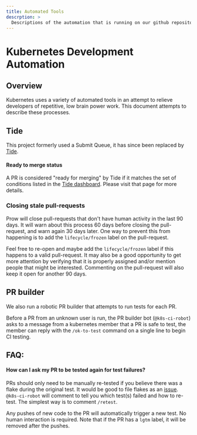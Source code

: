 ```yaml
---
title: Automated Tools
descrption: >
  Descriptions of the automation that is running on our github repository.
---
```


# Kubernetes Development Automation

## Overview

Kubernetes uses a variety of automated tools in an attempt to relieve developers
of repetitive, low brain power work. This document attempts to describe these
processes.

## Tide

This project formerly used a Submit Queue, it has since been replaced by
[Tide](https://git.k8s.io/test-infra/prow/cmd/tide).

#### Ready to merge status

A PR is considered "ready for merging" by Tide if it matches the set
of conditions listed in the [Tide dashboard](https://prow.k8s.io/tide).
Please visit that page for more details.

### Closing stale pull-requests

Prow will close pull-requests that don't have human activity in the
last 90 days. It will warn about this process 60 days before closing the
pull-request, and warn again 30 days later. One way to prevent this from
happening is to add the `lifecycle/frozen` label on the pull-request.

Feel free to re-open and maybe add the `lifecycle/frozen` label if this happens to a
valid pull-request. It may also be a good opportunity to get more attention by
verifying that it is properly assigned and/or mention people that might be
interested. Commenting on the pull-request will also keep it open for another 90
days.

## PR builder

We also run a robotic PR builder that attempts to run tests for each PR.

Before a PR from an unknown user is run, the PR builder bot (`@k8s-ci-robot`) asks to
a message from a kubernetes member that a PR is safe to test, the member can
reply with the `/ok-to-test` command on a single line to begin CI testing.

## FAQ:

#### How can I ask my PR to be tested again for test failures?

PRs should only need to be manually re-tested if you believe there was a flake
during the original test. It would be good to file flakes as an
[issue](https://github.com/kubernetes/kubernetes/issues?q=is%3Aopen+is%3Aissue+label%3Akind%2Fflake). 
`@k8s-ci-robot` will comment to tell you which test(s) failed and how to re-test. 
The simplest way is to comment `/retest`.

Any pushes of new code to the PR will automatically trigger a new test. No human
interaction is required. Note that if the PR has a `lgtm` label, it will be removed after the pushes.
